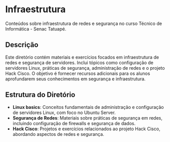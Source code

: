 # Infraestrutura

Conteúdos sobre infraestrutura de redes e segurança no curso Técnico de Informática - Senac Tatuapé.

## Descrição

Este diretório contém materiais e exercícios focados em infraestrutura de redes e segurança de servidores. Inclui tópicos como configuração de servidores Linux, práticas de segurança, administração de redes e o projeto Hack Cisco. O objetivo é fornecer recursos adicionais para os alunos aprofundarem seus conhecimentos em segurança e infraestrutura.

## Estrutura do Diretório

- **Linux basics**: Conceitos fundamentais de administração e configuração de servidores Linux, com foco no Ubuntu Server.
- **Segurança de Redes**: Materiais sobre práticas de segurança em redes, incluindo configuração de firewalls e segurança de dados.
- **Hack Cisco**: Projetos e exercícios relacionados ao projeto Hack Cisco, abordando aspectos de redes e segurança.